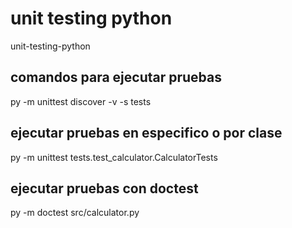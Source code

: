 # unit testing python

unit-testing-python

## comandos para ejecutar pruebas

py -m unittest discover -v -s tests

## ejecutar pruebas en especifico o por clase

py -m unittest tests.test_calculator.CalculatorTests

## ejecutar pruebas con doctest

py -m doctest src/calculator.py
